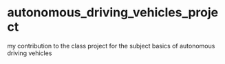# autonomous_driving_vehicles_project
my contribution to the class project for the subject basics of autonomous driving vehicles
